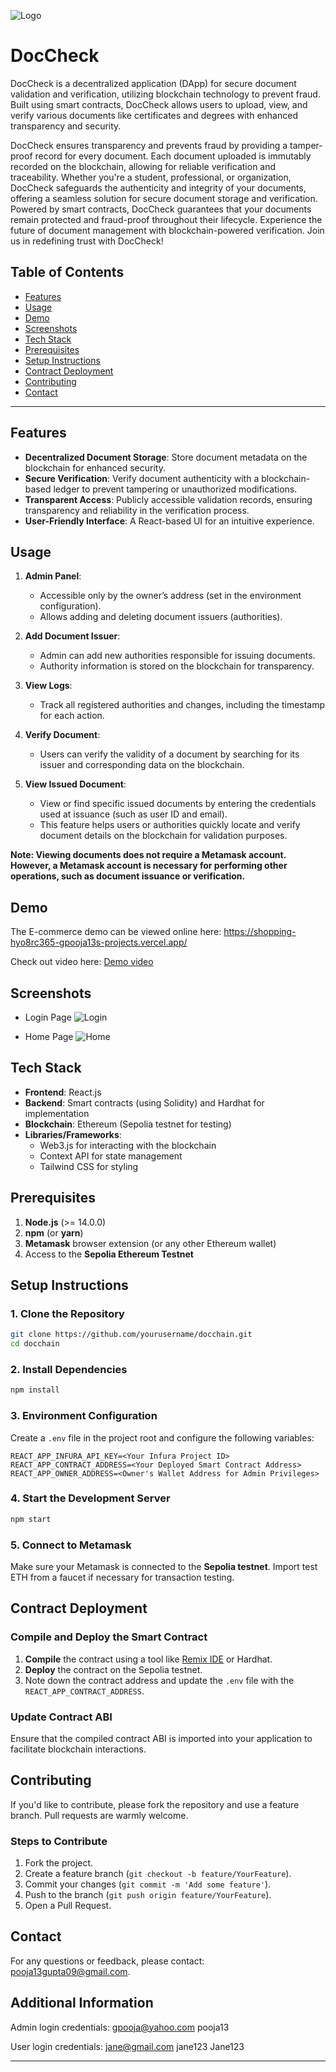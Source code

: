 ![Logo](https://cdn-icons-png.flaticon.com/128/9881/9881807.png)

# DocCheck

DocCheck is a decentralized application (DApp) for secure document validation and verification, utilizing blockchain technology to prevent fraud. Built using smart contracts, DocCheck allows users to upload, view, and verify various documents like certificates and degrees with enhanced transparency and security.

DocCheck ensures transparency and prevents fraud by providing a tamper-proof record for every document. Each document uploaded is immutably recorded on the blockchain, allowing for reliable verification and traceability. Whether you're a student, professional, or organization, DocCheck safeguards the authenticity and integrity of your documents, offering a seamless solution for secure document storage and verification. Powered by smart contracts, DocCheck guarantees that your documents remain protected and fraud-proof throughout their lifecycle. Experience the future of document management with blockchain-powered verification. Join us in redefining trust with DocCheck!

## Table of Contents
- [Features](#features)
- [Usage](#usage)
- [Demo](#Demo)
- [Screenshots](#Screenshot)
- [Tech Stack](#tech-stack)
- [Prerequisites](#prerequisites)
- [Setup Instructions](#setup-instructions)
- [Contract Deployment](#contract-deployment)
- [Contributing](#contributing)
- [Contact](#Contact)

---

## Features
- **Decentralized Document Storage**: Store document metadata on the blockchain for enhanced security.
- **Secure Verification**: Verify document authenticity with a blockchain-based ledger to prevent tampering or unauthorized modifications.
- **Transparent Access**: Publicly accessible validation records, ensuring transparency and reliability in the verification process.
- **User-Friendly Interface**: A React-based UI for an intuitive experience.


## Usage

1. **Admin Panel**:
   - Accessible only by the owner’s address (set in the environment configuration).
   - Allows adding and deleting document issuers (authorities).

2. **Add Document Issuer**:
   - Admin can add new authorities responsible for issuing documents.
   - Authority information is stored on the blockchain for transparency.

3. **View Logs**:
   - Track all registered authorities and changes, including the timestamp for each action.

4. **Verify Document**:
   - Users can verify the validity of a document by searching for its issuer and corresponding data on the blockchain.

5. **View Issued Document**:
   - View or find specific issued documents by entering the credentials used at issuance (such as user ID and email).
   - This feature helps users or authorities quickly locate and verify document details on the blockchain for validation purposes.

**Note: Viewing documents does not require a Metamask account. However, a Metamask account is necessary for performing other operations, such as document issuance or verification.**

## Demo

The E-commerce demo can be viewed online here:
https://shopping-hyo8rc365-gpooja13s-projects.vercel.app/

Check out video here: [Demo video](https://res.cloudinary.com/cloudtrial/video/upload/v1715411758/InShot_20240511_120219589_hzauey.mp4)

## Screenshots

- Login Page
![Login](https://res.cloudinary.com/cloudtrial/image/upload/v1736543940/blockchain-certification_ovrmni.png)

- Home Page
![Home](https://res.cloudinary.com/cloudtrial/image/upload/v1736543939/bc_zk5prr.png)


## Tech Stack
- **Frontend**: React.js
- **Backend**: Smart contracts (using Solidity) and Hardhat for implementation
- **Blockchain**: Ethereum (Sepolia testnet for testing)
- **Libraries/Frameworks**: 
  - Web3.js for interacting with the blockchain
  - Context API for state management
  - Tailwind CSS for styling

## Prerequisites
1. **Node.js** (>= 14.0.0)
2. **npm** (or **yarn**)
3. **Metamask** browser extension (or any other Ethereum wallet)
4. Access to the **Sepolia Ethereum Testnet**

## Setup Instructions

### 1. Clone the Repository
```bash
git clone https://github.com/yourusername/docchain.git
cd docchain
```

### 2. Install Dependencies
```bash
npm install
```

### 3. Environment Configuration
Create a `.env` file in the project root and configure the following variables:
```plaintext
REACT_APP_INFURA_API_KEY=<Your Infura Project ID>
REACT_APP_CONTRACT_ADDRESS=<Your Deployed Smart Contract Address>
REACT_APP_OWNER_ADDRESS=<Owner's Wallet Address for Admin Privileges>
```

### 4. Start the Development Server
```bash
npm start
```

### 5. Connect to Metamask
Make sure your Metamask is connected to the **Sepolia testnet**. Import test ETH from a faucet if necessary for transaction testing.

## Contract Deployment

### Compile and Deploy the Smart Contract
1. **Compile** the contract using a tool like [Remix IDE](https://remix.ethereum.org/) or Hardhat.
2. **Deploy** the contract on the Sepolia testnet.
3. Note down the contract address and update the `.env` file with the `REACT_APP_CONTRACT_ADDRESS`.

### Update Contract ABI
Ensure that the compiled contract ABI is imported into your application to facilitate blockchain interactions.

## Contributing
If you'd like to contribute, please fork the repository and use a feature branch. Pull requests are warmly welcome.

### Steps to Contribute
1. Fork the project.
2. Create a feature branch (`git checkout -b feature/YourFeature`).
3. Commit your changes (`git commit -m 'Add some feature'`).
4. Push to the branch (`git push origin feature/YourFeature`).
5. Open a Pull Request.


## Contact

For any questions or feedback, please contact: pooja13gupta09@gmail.com.


## Additional Information

Admin login credentials:
gpooja@yahoo.com
pooja13

User login credentials:
jane@gmail.com
jane123
Jane123



---

